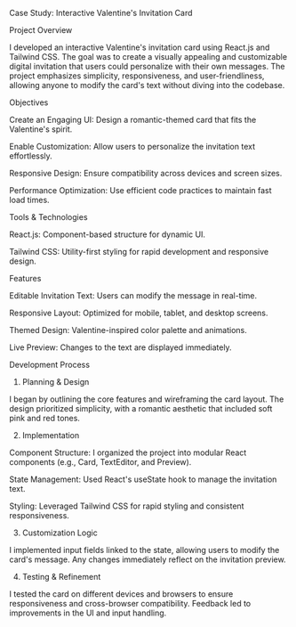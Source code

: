 Case Study: Interactive Valentine's Invitation Card

Project Overview

I developed an interactive Valentine's invitation card using React.js and Tailwind CSS. The goal was to create a visually appealing and customizable digital invitation that users could personalize with their own messages. The project emphasizes simplicity, responsiveness, and user-friendliness, allowing anyone to modify the card's text without diving into the codebase.

Objectives

Create an Engaging UI: Design a romantic-themed card that fits the Valentine's spirit.

Enable Customization: Allow users to personalize the invitation text effortlessly.

Responsive Design: Ensure compatibility across devices and screen sizes.

Performance Optimization: Use efficient code practices to maintain fast load times.

Tools & Technologies

React.js: Component-based structure for dynamic UI.

Tailwind CSS: Utility-first styling for rapid development and responsive design.

Features

Editable Invitation Text: Users can modify the message in real-time.

Responsive Layout: Optimized for mobile, tablet, and desktop screens.

Themed Design: Valentine-inspired color palette and animations.

Live Preview: Changes to the text are displayed immediately.

Development Process

1. Planning & Design

I began by outlining the core features and wireframing the card layout. The design prioritized simplicity, with a romantic aesthetic that included soft pink and red tones.

2. Implementation

Component Structure: I organized the project into modular React components (e.g., Card, TextEditor, and Preview).

State Management: Used React's useState hook to manage the invitation text.

Styling: Leveraged Tailwind CSS for rapid styling and consistent responsiveness.

3. Customization Logic

I implemented input fields linked to the state, allowing users to modify the card's message. Any changes immediately reflect on the invitation preview.

4. Testing & Refinement

I tested the card on different devices and browsers to ensure responsiveness and cross-browser compatibility. Feedback led to improvements in the UI and input handling.
